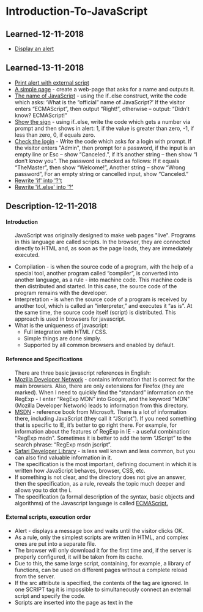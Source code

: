 <h1>Introduction-To-JavaScript</h1>

<h2>Learned-12-11-2018</h2>  

<ul>
  <li><a href="https://github.com/viktor2222/Learn-JavaScript/commit/e23e21e344b10c8ce6e6f59bc7e4938e27c96dae">Display an alert</a></li>
</ul>

<h2>Learned-13-11-2018</h2>

<ul>
  <li><a href="https://github.com/viktor2222/Learn-JavaScript/commit/991fa43a96ce0690c9b51d03d11d25b3e4eb68d1">Print alert with external script</a></li>
  <li><a href="https://github.com/viktor2222/Learn-JavaScript/commit/67de0e767d1e50876f7e2cb78824a2917a109d3b">A simple page</a> - create a web-page that asks for a name and outputs it.</li>
  <li><a href="https://github.com/viktor2222/Learn-JavaScript/commit/d4a961c251b106e0798e03f280f1e656aa5856d3">The name of JavaScript</a> - using the if..else construct, write the code which asks: ‘What is the “official” name of JavaScript?’ If the visitor enters “ECMAScript”, then output “Right!”, otherwise – output: “Didn’t know? ECMAScript!”</li>
  <li><a href="https://github.com/viktor2222/Learn-JavaScript/commit/3641026f9bab05845d98322048beefce0868667b">Show the sign</a> - using if..else, write the code which gets a number via prompt and then shows in alert: 1, if the value is greater than zero, -1, if less than zero, 0, if equals zero.</li>
  <li><a href="https://github.com/viktor2222/Learn-JavaScript/commit/ef872d3d7d08db2717c44f44acb86c1ef46cebde">Check the login</a> - Write the code which asks for a login with prompt. If the visitor enters "Admin", then prompt for a password, if the input is an empty line or Esc – show “Canceled.”, if it’s another string – then show “I don’t know you”. The password is checked as follows: If it equals “TheMaster”, then show “Welcome!”, Another string – show “Wrong password”, For an empty string or cancelled input, show “Canceled.”</li>
  <li><a href="https://github.com/viktor2222/Learn-JavaScript/commit/4049b7b4d391d216496b9c693cc1368f916b043b">Rewrite 'if' into '?'t</a></li>
  <li><a href="https://github.com/viktor2222/Learn-JavaScript/commit/1b521e6a96ffcd0b0d56601b61f387f85e45682e">Rewrite 'if..else' into '?'</a></li>
</ul>

<h2>Description-12-11-2018</h2>

<h4>Introduction</h4>

<ul>
  <p>JavaScript was originally designed to make web pages "live". Programs in this language are called scripts. In the browser, they are connected directly to HTML and, as soon as the page loads, they are immediately executed.</p>
  <li>Compilation - is when the source code of a program, with the help of a special tool, another program called “compiler”, is converted into another language, as a rule - into machine code. This machine code is then distributed and started. In this case, the source code of the program remains with the developer.</li>
  <li>Interpretation - is when the source code of a program is received by another tool, which is called an “interpreter,” and executes it “as is”. At the same time, the source code itself (script) is distributed. This approach is used in browsers for javascript.</li>
  <li>What is the uniqueness of javascript:
    <ul>
      <li>Full integration with HTML / CSS.</li>
      <li>Simple things are done simply.</li>
      <li>Supported by all common browsers and enabled by default.</li>
    </ul>
  </li>
</ul>

<h4>Reference and Specifications</h4>

<ul>There are three basic javascript references in English:
  <li><a href="https://developer.mozilla.org/en-US/">Mozilla Developer Network</a> - contains information that is correct for the main browsers. Also, there are only extensions for Firefox (they are marked). When I need to quickly find the “standard” information on the RegExp - I enter “RegExp MDN” into Google, and the keyword “MDN” (Mozilla Developer Network) leads to information from this directory.</li>
  <li><a href="https://msdn.microsoft.com/en-us/">MSDN</a> - reference book from Microsoft. There is a lot of information there, including JavaScript (they call it “JScript”). If you need something that is specific to IE, it’s better to go right there. For example, for information about the features of RegExp in IE - a useful combination: "RegExp msdn". Sometimes it is better to add the term “JScript” to the search phrase: “RegExp msdn jscript”.</li>
  <li><a href="https://developer.apple.com/safari/resources/">Safari Developer Library</a> - is less well known and less common, but you can also find valuable information in it.</li>
  <li>The specification is the most important, defining document in which it is written how JavaScript behaves, browser, CSS, etc.</li>
  <li>If something is not clear, and the directory does not give an answer, then the specification, as a rule, reveals the topic much deeper and allows you to dot the i.</li>
  <li>The specification (a formal description of the syntax, basic objects and algorithms) of the Javascript language is called <a href="http://www.ecma-international.org/publications/standards/Ecma-262.htm">ECMAScript.</a></li>
</ul>

<h4>External scripts, execution order</h4>

<ul>
  <li>Alert - displays a message box and waits until the visitor clicks OK.</li>
  <li>As a rule, only the simplest scripts are written in HTML, and complex ones are put into a separate file.</li>
  <li>The browser will only download it for the first time and, if the server is properly configured, it will be taken from its cache.</li>
  <li>Due to this, the same large script, containing, for example, a library of functions, can be used on different pages without a complete reload from the server.</li>
  <li>If the src attribute is specified, the contents of the tag are ignored.
In one SCRIPT tag it is impossible to simultaneously connect an external script and specify the code.</li>
  <li>Scripts are inserted into the page as text in the <script> tag, or as an external file via <script src = "path"> </ script></li>
  <li>The special attributes async and defer are used so that while the external script is loaded - the browser shows the rest (next to it) of the page. Without them, this does not happen.</li>
  <li>The difference between async and defer: the defer attribute preserves the relative sequence of scripts, but async does not. In addition, defer is always waiting for the entire HTML document to be ready, but async is not.</li>
</ul>

<h2>Description-13-11-2018</h2>

<h4>User interaction: notifications, prompt, confirm</h4>

<ul>
  <li>alert - displays a window with a message and pauses the execution of the script until the user clicks "OK". The mini-window with the message is called a modal window. The word “modal” means that the visitor can’t interact with the rest of the page, press other buttons etc, until they have dealt with the window. In this case – until they press “OK”.</li>
  <li>Function prompt accepts two arguments:

    result = prompt(title, default);
    
  <ul>
    <li>It shows a modal window with a text message, an input field for the visitor and buttons OK/CANCEL.</li>
    <li>title - the text to show to the visitor.</li>
    <li>default - an optional second parameter, the initial value for the input field.</li>
    <li>The visitor may type something in the prompt input field and press OK. Or they can cancel the input by pressing the CANCEL button or hitting the Esc key.</li>
  </ul>
  </li>
  <li>confirm

    result = confirm(question);
    
   <ul>
    <li>Function confirm shows a modal window with a question and two buttons: OK and CANCEL.</li>
    <li>The result is true if OK is pressed and false otherwise.</li>
   </ul>
  </li>
</ul>

<h4>Logical operators</h4>

<ul>
  <li>Chain of OR "||" returns the first truthy value or the last one if no such value is found.</li>
  <li>AND "&&" returns the first falsy value or the last value if none were found.</li>
  <ul>The operator accepts a single argument and does the following:
    <li>Converts the operand to boolean type: true/false.</li>
    <li>Returns an inverse value.</li>
  </ul>
</ul>
